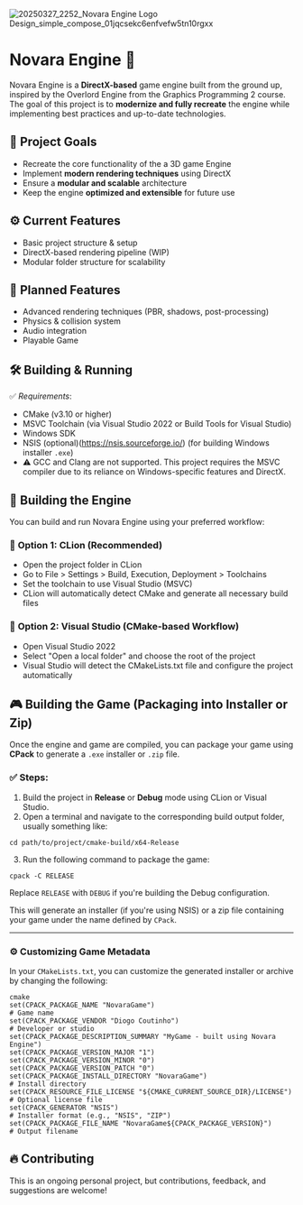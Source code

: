 
![20250327_2252_Novara Engine Logo Design_simple_compose_01jqcsekc6enfvefw5tn10rgxx](https://github.com/user-attachments/assets/1abc67da-a420-488d-920a-dbb4683bfeb9)

# Novara Engine 🚀  

Novara Engine is a **DirectX-based** game engine built from the ground up, inspired by the Overlord Engine from the Graphics Programming 2 course. The goal of this project is to **modernize and fully recreate** the engine while implementing best practices and up-to-date technologies.

## 🎯 **Project Goals**
- Recreate the core functionality of the a 3D game Engine
- Implement **modern rendering techniques** using DirectX
- Ensure a **modular and scalable** architecture
- Keep the engine **optimized and extensible** for future use

## ⚙️ **Current Features**
- Basic project structure & setup
- DirectX-based rendering pipeline (WIP)
- Modular folder structure for scalability

## 📌 **Planned Features**
- Advanced rendering techniques (PBR, shadows, post-processing)
- Physics & collision system
- Audio integration
- Playable Game

## 🛠️ **Building & Running**
✅ *Requirements*:
- CMake (v3.10 or higher)
- MSVC Toolchain (via Visual Studio 2022 or Build Tools for Visual Studio)
- Windows SDK
- NSIS (optional)(https://nsis.sourceforge.io/) (for building Windows installer `.exe`)
- ⚠️ GCC and Clang are not supported. This project requires the MSVC compiler due to its reliance on Windows-specific features and DirectX.

## 🚀 **Building the Engine**
You can build and run Novara Engine using your preferred workflow:

### 🧩 **Option 1: CLion (Recommended)**
- Open the project folder in CLion
- Go to File > Settings > Build, Execution, Deployment > Toolchains
- Set the toolchain to use Visual Studio (MSVC)
- CLion will automatically detect CMake and generate all necessary build files

### 🎯 **Option 2: Visual Studio (CMake-based Workflow)**
- Open Visual Studio 2022
- Select "Open a local folder" and choose the root of the project
- Visual Studio will detect the CMakeLists.txt file and configure the project automatically

## 🎮 **Building the Game (Packaging into Installer or Zip)**

Once the engine and game are compiled, you can package your game using **CPack** to generate a `.exe` installer or `.zip` file.

### ✅ Steps:
1. Build the project in **Release** or **Debug** mode using CLion or Visual Studio.
2. Open a terminal and navigate to the corresponding build output folder, usually something like:

```cd path/to/project/cmake-build/x64-Release```

3. Run the following command to package the game:

```cpack -C RELEASE```

Replace `RELEASE` with `DEBUG` if you're building the Debug configuration.

This will generate an installer (if you're using NSIS) or a zip file containing your game under the name defined by `CPack`.

---

### ⚙️ **Customizing Game Metadata**

In your `CMakeLists.txt`, you can customize the generated installer or archive by changing the following:

```
cmake
set(CPACK_PACKAGE_NAME "NovaraGame")										# Game name
set(CPACK_PACKAGE_VENDOR "Diogo Coutinho")									# Developer or studio
set(CPACK_PACKAGE_DESCRIPTION_SUMMARY "MyGame - built using Novara Engine")
set(CPACK_PACKAGE_VERSION_MAJOR "1")
set(CPACK_PACKAGE_VERSION_MINOR "0")
set(CPACK_PACKAGE_VERSION_PATCH "0")
set(CPACK_PACKAGE_INSTALL_DIRECTORY "NovaraGame")							# Install directory
set(CPACK_RESOURCE_FILE_LICENSE "${CMAKE_CURRENT_SOURCE_DIR}/LICENSE")		# Optional license file
set(CPACK_GENERATOR "NSIS")													# Installer format (e.g., "NSIS", "ZIP")
set(CPACK_PACKAGE_FILE_NAME "NovaraGame${CPACK_PACKAGE_VERSION}")			# Output filename
```

## 🔥 **Contributing**
This is an ongoing personal project, but contributions, feedback, and suggestions are welcome!
